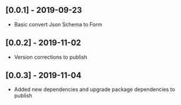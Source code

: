 
## [0.0.1] - 2019-09-23

* Basic convert Json Schema to Form

## [0.0.2] - 2019-11-02

* Version corrections to publish

## [0.0.3] - 2019-11-04

* Added new dependencies and upgrade package dependencies to publish

